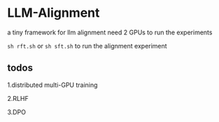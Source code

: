 # LLM-Alignment
a tiny framework for llm alignment
need 2 GPUs to run the experiments

`sh rft.sh` or `sh sft.sh` to run the alignment experiment

## todos
1.distributed multi-GPU training

2.RLHF

3.DPO
